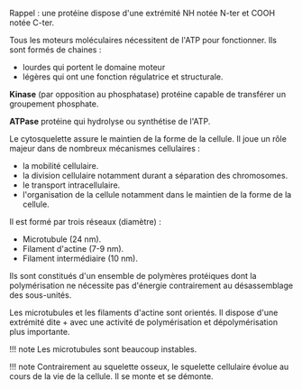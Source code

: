 Rappel : une protéine dispose d'une extrémité NH notée N-ter et COOH notée C-ter.

Tous les moteurs moléculaires nécessitent de l'ATP pour fonctionner. Ils sont formés de chaines :

* lourdes qui portent le domaine moteur
* légères qui ont une fonction régulatrice et structurale.

__Kinase__ (par opposition au phosphatase) protéine capable de transférer un groupement phosphate.

__ATPase__ protéine qui hydrolyse ou synthétise de l'ATP.

Le cytosquelette assure le maintien de la forme de la cellule. Il joue un rôle majeur dans de nombreux mécanismes cellulaires :

* la mobilité cellulaire.
* la division cellulaire notamment durant a séparation des chromosomes.
* le transport intracellulaire.
* l'organisation de la cellule notamment dans le maintien de la forme de la cellule.

Il est formé par trois réseaux (diamètre) :

* Microtubule (24 nm).
* Filament d'actine (7-9 nm).
* Filament intermédiaire (10 nm).

Ils sont constitués d'un ensemble de polymères protéiques dont la polymérisation ne nécessite pas d'énergie contrairement au désassemblage des sous-unités.

Les microtubules et les filaments d'actine sont orientés. Il dispose d'une extrémité dite + avec une activité de polymérisation et dépolymérisation plus importante.

!!! note
    Les microtubules sont beaucoup instables.

!!! note
    Contrairement au squelette osseux, le squelette cellulaire évolue au cours de la vie de la cellule. Il se monte et se démonte.

